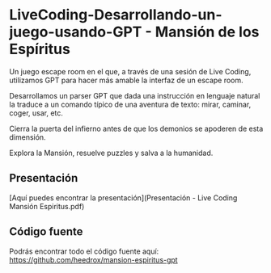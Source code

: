 # LiveCoding-Desarrollando-un-juego-usando-GPT - Mansión de los Espíritus 

Un juego escape room en el que, a través de una sesión de Live Coding, utilizamos GPT para
hacer más amable la interfaz de un escape room.

Desarrollamos un parser GPT que dada una instrucción en lenguaje natural la traduce a un
comando típico de una aventura de texto: mirar, caminar, coger, usar, etc.

Cierra la puerta del infierno antes de que los demonios se apoderen de esta dimensión.

Explora la Mansión, resuelve puzzles y salva a la humanidad.

## Presentación

[Aquí puedes encontrar la presentación](Presentación - Live Coding Mansión Espiritus.pdf)

## Código fuente

Podrás encontrar todo el código fuente aquí: 
https://github.com/heedrox/mansion-espiritus-gpt
